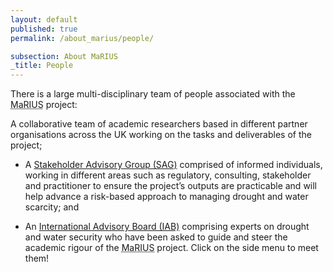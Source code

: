 ```yaml
---
layout: default
published: true
permalink: /about_marius/people/

subsection: About MaRIUS
_title: People
---
```

There is a large multi-disciplinary team of people associated with the <abbr title="Managing the Risks, Impacts and Uncertainties of drought and water Scarcity">MaRIUS</abbr> project:

A collaborative team of academic researchers based in different partner organisations across the UK working on the tasks and deliverables of the project;

* A [Stakeholder Advisory Group (SAG)]({{site.baseurl}}/about_marius/people/stakeholders_and_partners/) comprised of informed individuals, working in different areas such as regulatory, consulting, stakeholder and practitioner to ensure the project’s outputs are practicable and will help advance a risk-based approach to managing drought and water scarcity; and

* An [International Advisory Board (IAB)]({{site.baseurl}}/about_marius/people/iab/) comprising experts on drought and water security who have been asked to guide and steer the academic rigour of the <abbr title="Managing the Risks, Impacts and Uncertainties of drought and water Scarcity">MaRIUS</abbr> project.
Click on the side menu to meet them!
